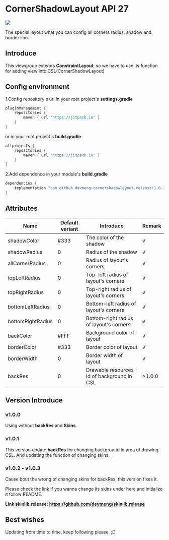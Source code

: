 # CornerShadowLayout API 27

[![](https://jitpack.io/v/devmeng/cornershadowlayout.release.svg)](https://jitpack.io/#devmeng/cornershadowlayout.release)

The special layout what you can config all corners radius, shadow and border line.

## Introduce

This viewgroup extends **ConstraintLayout**, so we have to use its function for adding view into CSL(CornerShadowLayout)

## Config environment

1.Config repository's url in your root project's **settings.gradle**

```groovy
pluginManagement {
    repositories {
        maven { url "https://jitpack.io" }
    }
}
```

or in your root project's **build.gradle**

```groovy
allprojects {
    repositories {
        maven { url "https://jitpack.io" }
    }
}
```

2.Add dependence in your module's **build.gradle**

```groovy
dependencies {
    implementation "com.github.devmeng:cornershadowlayout.release:1.0.3"
}
```

## Attributes

| Name              | Default variant | Introduce                                  | Remark |
| ----------------- | --------------- | ------------------------------------------ | ------ |
| shadowColor       | #333            | The color of the shadow                    | √      |
| shadowRadius      | 0               | Radius of the shadow                       | √      |
| allCornerRadius   | 0               | Radius of layout's corners                 | √      |
| topLeftRadius     | 0               | Top-left radius of layout's corners        | √      |
| topRightRadius    | 0               | Top-right radius of layout's corners       | √      |
| bottomLeftRadius  | 0               | Bottom-left radius of layout's corners     | √      |
| bottomRightRadius | 0               | Bottom-right radius of layout's corners    | √      |
| backColor         | #FFF            | Background color of layout                 | √      |
| borderColor       | #333            | Border color of layout                     | √      |
| borderWidth       | 0               | Border width of layout                     | √      |
| backRes           | 0               | Drawable resources Id of background in CSL | >1.0.0 |

## Version Introduce

### v1.0.0

Using without **backRes** and **Skins**.

### v1.0.1

This version update **backRes** for changing background in area of drawing CSL. And updating the function of  changing skins.

### v1.0.2 - v1.0.3

Cause bout the wrong of changing skins for backRes, this version fixes it.

Please check the link if you wanna change its skins under here and initialize it follow README.

**Link skinlib.release: https://github.com/devmeng/skinlib.release** 



## Best wishes

Updating from time to time, keep following please. ;D
